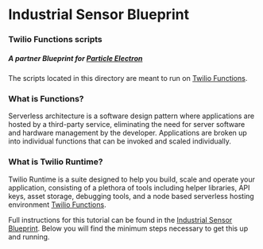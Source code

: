 # Industrial Sensor Blueprint
### Twilio Functions scripts
##### A partner Blueprint for [Particle Electron](https://www.particle.io)
The scripts located in this directory are meant to run on [Twilio Functions](https://www.twilio.com/functions).

### What is Functions?
Serverless architecture is a software design pattern where applications are hosted by a third-party service, eliminating the need for server software and hardware management by the developer. Applications are broken up into individual functions that can be invoked and scaled individually.

### What is Twilio Runtime?
Twilio Runtime is a suite designed to help you build, scale and operate your application, consisting of a plethora of tools including helper libraries, API keys, asset storage, debugging tools, and a node based serverless hosting environment [Twilio Functions](https://www.twilio.com/docs/api/runtime/functions).

Full instructions for this tutorial can be found in the [Industrial Sensor Blueprint](https://www.twilio.com/wireless/blueprints/industrial-sensor/). Below you will find the minimum steps necessary to get this up and running.